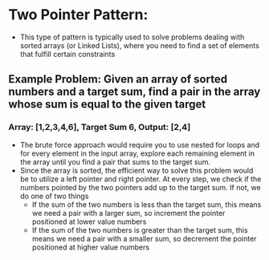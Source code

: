 # Two Pointer Pattern:

* This type of pattern is typically used to solve problems dealing with sorted arrays (or Linked Lists), where you need to find a set of elements that fulfill certain constraints

## Example Problem: Given an array of sorted numbers and a target sum, find a pair in the array whose sum is equal to the given target
### Array: [1,2,3,4,6], Target Sum 6, Output: [2,4]

* The brute force approach would require you to use nested for loops and for every element in the input array, explore each remaining element in the array until you find a pair that sums to the target sum. 
* Since the array is sorted, the efficient way to solve this problem would be to utilize a left pointer and right pointer. At every step, we check if the numbers pointed by the two pointers add up to the target sum. If not, we do one of two things
  * If the sum of the two numbers is less than the target sum, this means we need a pair with a larger sum, so increment the pointer positioned at lower value numbers
  * If the sum of the two numbers is greater than the target sum, this means we need a pair with a smaller sum, so decrement the pointer positioned at higher value numbers